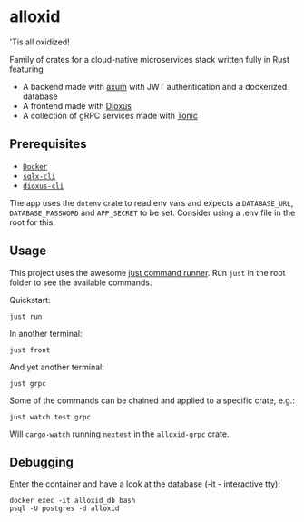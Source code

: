 # alloxid
'Tis all oxidized!

Family of crates for a cloud-native microservices stack written fully in Rust featuring
- A backend made with [axum](https://github.com/tokio-rs/axum) with JWT authentication and a dockerized database
- A frontend made with [Dioxus](https://github.com/dioxuslabs/dioxus)
- A collection of gRPC services made with [Tonic](https://github.com/hyperium/tonic)

## Prerequisites
- [`Docker`](https://www.docker.com/)
- [`sqlx-cli`](https://crates.io/crates/sqlx-cli)
- [`dioxus-cli`](https://crates.io/crates/dioxus-cli)

The app uses the `dotenv` crate to read env vars and expects a `DATABASE_URL`, `DATABASE_PASSWORD` and `APP_SECRET` to be set. Consider using a .env file in the root for this.

## Usage
This project uses the awesome [just command runner](https://github.com/casey/just). Run `just` in the root folder to see the available commands.

Quickstart:
```
just run
```
In another terminal:
```
just front
```
And yet another terminal:
```
just grpc
```
Some of the commands can be chained and applied to a specific crate, e.g.:
```
just watch test grpc
```
Will `cargo-watch` running `nextest` in the `alloxid-grpc` crate.

## Debugging
Enter the container and have a look at the database (-it - interactive tty):
```
docker exec -it alloxid_db bash
psql -U postgres -d alloxid
```
